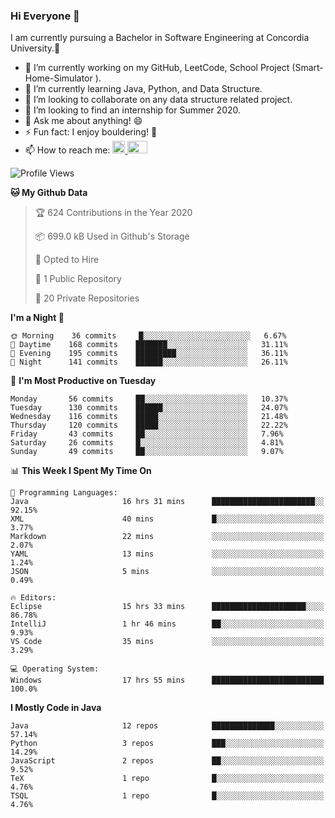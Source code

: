 ### Hi Everyone 👋
I am currently pursuing a Bachelor in Software Engineering at Concordia University.🏫

- 🔭 I’m currently working on my GitHub, LeetCode, School Project (Smart-Home-Simulator ).
- 🌱 I’m currently learning Java, Python, and Data Structure.
- 👯 I’m looking to collaborate on any data structure related project.
- 🤔 I’m looking to find an internship for Summer 2020.
- 💬 Ask me about anything! 😄
- ⚡ Fun fact: I enjoy bouldering! 🧗‍
- 📫 How to reach me: <a href="https://www.linkedin.com/in/siu-tong-ye/" target="_blank"> <img width="20px" width="32" src="https://cdn.jsdelivr.net/npm/simple-icons@v3/icons/linkedin.svg" /> </a> <a href="mailto:SiuTongYe@gmail.com" target="_blank"> <img height="20" width="32" src="https://cdn.jsdelivr.net/npm/simple-icons@v3/icons/gmail.svg" /> </a>

<!--START_SECTION:waka-->
![Profile Views](http://img.shields.io/badge/Profile%20Views-52-blue)

**🐱 My Github Data** 

> 🏆 624 Contributions in the Year 2020
 > 
> 📦 699.0 kB Used in Github's Storage 
 > 
> 💼 Opted to Hire
 > 
> 📜 1 Public Repository 
 > 
> 🔑 20 Private Repositories 

**I'm a Night 🦉** 

```text
🌞 Morning    36 commits     █░░░░░░░░░░░░░░░░░░░░░░░░   6.67% 
🌆 Daytime    168 commits    ███████░░░░░░░░░░░░░░░░░░   31.11% 
🌃 Evening    195 commits    █████████░░░░░░░░░░░░░░░░   36.11% 
🌙 Night      141 commits    ██████░░░░░░░░░░░░░░░░░░░   26.11%

```
📅 **I'm Most Productive on Tuesday** 

```text
Monday       56 commits     ██░░░░░░░░░░░░░░░░░░░░░░░   10.37% 
Tuesday      130 commits    ██████░░░░░░░░░░░░░░░░░░░   24.07% 
Wednesday    116 commits    █████░░░░░░░░░░░░░░░░░░░░   21.48% 
Thursday     120 commits    █████░░░░░░░░░░░░░░░░░░░░   22.22% 
Friday       43 commits     ██░░░░░░░░░░░░░░░░░░░░░░░   7.96% 
Saturday     26 commits     █░░░░░░░░░░░░░░░░░░░░░░░░   4.81% 
Sunday       49 commits     ██░░░░░░░░░░░░░░░░░░░░░░░   9.07%

```


📊 **This Week I Spent My Time On** 

```text
💬 Programming Languages: 
Java                     16 hrs 31 mins      ███████████████████████░░   92.15% 
XML                      40 mins             █░░░░░░░░░░░░░░░░░░░░░░░░   3.77% 
Markdown                 22 mins             ░░░░░░░░░░░░░░░░░░░░░░░░░   2.07% 
YAML                     13 mins             ░░░░░░░░░░░░░░░░░░░░░░░░░   1.24% 
JSON                     5 mins              ░░░░░░░░░░░░░░░░░░░░░░░░░   0.49%

🔥 Editors: 
Eclipse                  15 hrs 33 mins      █████████████████████░░░░   86.78% 
IntelliJ                 1 hr 46 mins        ██░░░░░░░░░░░░░░░░░░░░░░░   9.93% 
VS Code                  35 mins             ░░░░░░░░░░░░░░░░░░░░░░░░░   3.29%

💻 Operating System: 
Windows                  17 hrs 55 mins      █████████████████████████   100.0%

```

**I Mostly Code in Java** 

```text
Java                     12 repos            ██████████████░░░░░░░░░░░   57.14% 
Python                   3 repos             ███░░░░░░░░░░░░░░░░░░░░░░   14.29% 
JavaScript               2 repos             ██░░░░░░░░░░░░░░░░░░░░░░░   9.52% 
TeX                      1 repo              █░░░░░░░░░░░░░░░░░░░░░░░░   4.76% 
TSQL                     1 repo              █░░░░░░░░░░░░░░░░░░░░░░░░   4.76%

```



<!--END_SECTION:waka-->
